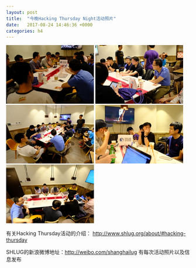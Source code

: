 ```yaml
---
layout: post
title:  "今晚Hacking Thursday Night活动照片"
date:   2017-08-24 14:46:36 +0000
categories: h4
---
```


[<img src='https://raw.githubusercontent.com/shanghailug/res2017/master/h824.h4/h824_2024_4600+08.240x160.jpg'>](https://raw.githubusercontent.com/shanghailug/res2017/master/h824.h4/h824_2024_4600+08.JPG)
[<img src='https://raw.githubusercontent.com/shanghailug/res2017/master/h824.h4/h824_2025_1700+08.240x160.jpg'>](https://raw.githubusercontent.com/shanghailug/res2017/master/h824.h4/h824_2025_1700+08.JPG)
[<img src='https://raw.githubusercontent.com/shanghailug/res2017/master/h824.h4/h824_2025_4500+08.240x160.jpg'>](https://raw.githubusercontent.com/shanghailug/res2017/master/h824.h4/h824_2025_4500+08.JPG)
[<img src='https://raw.githubusercontent.com/shanghailug/res2017/master/h824.h4/h824_2033_4200+08.240x160.jpg'>](https://raw.githubusercontent.com/shanghailug/res2017/master/h824.h4/h824_2033_4200+08.JPG)
[<img src='https://raw.githubusercontent.com/shanghailug/res2017/master/h824.h4/h824_2048_0000+08.240x160.jpg'>](https://raw.githubusercontent.com/shanghailug/res2017/master/h824.h4/h824_2048_0000+08.JPG)

有关Hacking Thursday活动的介绍：
http://www.shlug.org/about/#hacking-thursday

SHLUG的新浪微博地址：http://weibo.com/shanghailug 有每次活动照片以及信息发布


